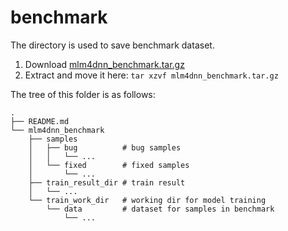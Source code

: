 # benchmark

The directory is used to save benchmark dataset.

1. Download [mlm4dnn_benchmark.tar.gz](https://mega.nz/file/4nkVwBCJ#06DpFjv9k7xLDiN_Zx0o9R3jfy1_ODYuqyhoEXJfmdo)
2. Extract and move it here: `tar xzvf mlm4dnn_benchmark.tar.gz`

The tree of this folder is as follows:
```
.
├── README.md
└── mlm4dnn_benchmark
    ├── samples
    │   ├── bug          # bug samples
    │   │   └── ...
    │   └── fixed        # fixed samples
    │       └── ...
    ├── train_result_dir # train result
    │   └── ...
    └── train_work_dir   # working dir for model training
        └── data         # dataset for samples in benchmark
            └── ...
```
